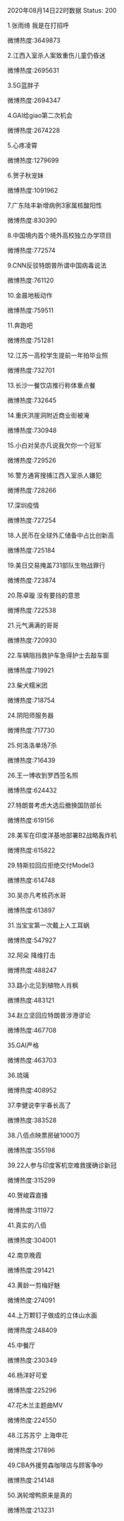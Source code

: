 2020年08月14日22时数据
Status: 200

1.张雨绮 我是在打招呼

微博热度:3649873

2.江西入室杀人案致重伤儿童仍昏迷

微博热度:2695631

3.5G蓝胖子

微博热度:2694347

4.GAI给giao第二次机会

微博热度:2674228

5.心疼凌霄

微博热度:1279699

6.贺子秋宠妹

微博热度:1091962

7.广东陆丰新增病例3家属核酸阳性

微博热度:830390

8.中国境内首个境外高校独立办学项目

微博热度:772574

9.CNN反驳特朗普所谓中国病毒说法

微博热度:761120

10.金晨地板动作

微博热度:759511

11.奔跑吧

微博热度:751281

12.江苏一高校学生提前一年拍毕业照

微博热度:732701

13.长沙一餐饮店推行称体重点餐

微博热度:732645

14.重庆洪崖洞附近商业街被淹

微博热度:730948

15.小白对吴亦凡说我欠你一个冠军

微博热度:729526

16.警方通宵搜捕江西入室杀人嫌犯

微博热度:728266

17.深圳疫情

微博热度:727254

18.人民币在全球外汇储备中占比创新高

微博热度:725184

19.美日交易掩盖731部队生物战罪行

微博热度:723874

20.陈卓璇 没有要挡的意思

微博热度:722538

21.元气满满的哥哥

微博热度:720930

22.车辆阻挡救护车急得护士去敲车窗

微博热度:719921

23.柴犬糯米团

微博热度:718754

24.阴阳师服务器

微博热度:717730

25.何洛洛单场7杀

微博热度:716439

26.王一博收到罗西签名照

微博热度:624432

27.特朗普考虑大选后撤换国防部长

微博热度:619156

28.美军在印度洋基地部署B2战略轰炸机

微博热度:615822

29.特斯拉回应拒绝交付Model3

微博热度:614748

30.吴亦凡考核药水哥

微博热度:613897

31.当宝宝第一次戴上人工耳蜗

微博热度:547927

32.阿朵 降维打击

微博热度:488247

33.路小北见到植物人肖枫

微博热度:483121

34.赵立坚回应特朗普涉港谬论

微博热度:467708

35.GAI严格

微博热度:463703

36.琉璃

微博热度:408952

37.李健说李宇春长高了

微博热度:383528

38.八佰点映票房破1000万

微博热度:355198

39.22人参与印度客机空难救援确诊新冠

微博热度:315299

40.贺峻霖直播

微博热度:311972

41.真实的八佰

微博热度:304001

42.南京晚霞

微博热度:291421

43.黄龄一剪梅好魅

微博热度:274091

44.上万颗钉子做成的立体山水画

微博热度:248409

45.中餐厅

微博热度:230349

46.杨洋好可爱

微博热度:225296

47.花木兰主题曲MV

微博热度:224550

48.江苏苏宁 上海申花

微博热度:217896

49.CBA外援劳森咖啡店与顾客争吵

微博热度:214148

50.涡轮增鸭原来是真的

微博热度:213231

